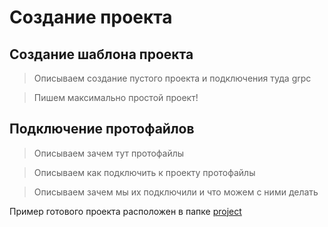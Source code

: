 # Создание проекта

## Создание шаблона проекта


> Описываем создание пустого проекта и подключения туда grpc

> Пишем максимально простой проект!

## Подключение протофайлов


> Описываем зачем тут протофайлы

> Описываем как подключить к проекту протофайлы

> Описываем зачем мы их подключили и что можем с ними делать

Пример готового проекта расположен в папке [project](./project)
